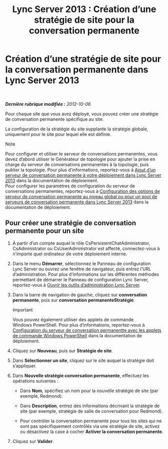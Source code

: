 ﻿---
title: 'Lync Server 2013 : Création d’une stratégie de site pour la conversation permanente'
TOCTitle: Création d’une stratégie de site pour la conversation permanente
ms:assetid: 1327ff5c-b859-4010-a240-e0b2b084b5bd
ms:mtpsurl: https://technet.microsoft.com/fr-fr/library/JJ204693(v=OCS.15)
ms:contentKeyID: 49296327
ms.date: 05/20/2016
mtps_version: v=OCS.15
ms.translationtype: HT
---

# Création d’une stratégie de site pour la conversation permanente dans Lync Server 2013

 

_**Dernière rubrique modifiée :** 2012-10-06_

Pour chaque site que vous avez déployé, vous pouvez créer une stratégie de conversation permanente spécifique au site.

La configuration de la stratégie du site supplante la stratégie globale, uniquement pour le site pour lequel elle est définie.

> [!note]  
> Pour configurer et utiliser le serveur de conversations permanentes, vous devez d’abord utiliser le Générateur de topologie pour ajouter la prise en charge du serveur de conversations permanentes à la topologie, puis publier la topologie. Pour plus d’informations, reportez-vous à <a href="lync-server-2013-adding-persistent-chat-server-to-your-deployment.md">Ajout d’un serveur de conversation permanente à votre déploiement dans Lync Server 2013</a> dans la documentation de déploiement.<br />
Pour configurer les paramètres de configuration du serveur de conversations permanentes, reportez-vous à <a href="lync-server-2013-configure-persistent-chat-server-options-globally-or-for-persistent-chat-server-pool.md">Configuration des options de serveur de conversation permanente au niveau global ou pour un pool de serveurs de conversation permanente dans Lync Server 2013</a> dans la documentation de déploiement.

## Pour créer une stratégie de conversation permanente pour un site

1.  À partir d’un compte auquel le rôle CsPersistentChatAdministrator, CsAdministrator ou CsUserAdministrator est affecté, connectez-vous à n’importe quel ordinateur de votre déploiement interne.

2.  Dans le menu **Démarrer**, sélectionnez le Panneau de configuration Lync Server ou ouvrez une fenêtre de navigateur, puis entrez l’URL d’administration. Pour plus d’informations sur les différentes méthodes permettant de démarrer le Panneau de configuration Lync Server, reportez-vous à [Ouvrir les outils d’administration Lync Server](lync-server-2013-open-lync-server-administrative-tools.md).

3.  Dans la barre de navigation de gauche, cliquez sur **conversation permanente**, puis sur **conversation permanenteStratégie**.
    
    > [!important]  
    > Vous pouvez également utiliser des applets de commande Windows PowerShell. Pour plus d’informations, reportez-vous à <a href="configuring-persistent-chat-server-by-using-windows-powershell-cmdlets.md">Configuration du serveur de conversation permanentte avec les applets de commande Windows PowerShell</a> dans la documentation de déploiement.

4.  Cliquez sur **Nouveau**, puis sur **Stratégie de site**.

5.  Dans **Sélectionner un site**, cliquez sur le site auquel la stratégie doit s’appliquer.

6.  Dans **Nouvelle stratégie conversation permanente**, effectuez les opérations suivantes :
    
      - Dans **Nom**, spécifiez un nom pour la nouvelle stratégie de site (par exemple, Redmond).
    
      - Dans **Description**, entrez des informations décrivant la stratégie de site (par exemple, stratégie de salle de conversation pour Redmond).
    
      - Pour contrôler la conversation permanente pour tous les sites qui ne sont pas spécifiquement contrôlés via une stratégie de site, activez ou désactivez la case à cocher **Activer la conversation permanente**.

7.  Cliquez sur **Valider**.

